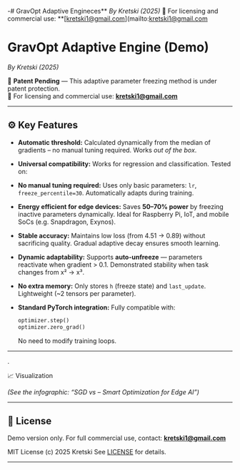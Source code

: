 -# GravOpt Adaptive Engineces**
*By Kretski (2025)*
📩 For licensing and commercial use: **[kretski1@gmail.com](mailto:kretski1@gmail.com
# GravOpt Adaptive Engine (Demo)
*By Kretski (2025)*

🔐 **Patent Pending** — This adaptive parameter freezing method is under patent protection.  
📩 For licensing and commercial use: **[kretski1@gmail.com](mailto:kretski1@gmail.com)**

---
## ⚙️ Key Features

* **Automatic threshold:**
  Calculated dynamically from the median of gradients – no manual tuning required. Works *out of the box*.

* **Universal compatibility:**
  Works for regression and classification. Tested on:

  

* **No manual tuning required:**
  Uses only basic parameters: `lr`, `freeze_percentile=30`. Automatically adapts during training.

* **Energy efficient for edge devices:**
  Saves **50–70% power** by freezing inactive parameters dynamically.
  Ideal for Raspberry Pi, IoT, and mobile SoCs (e.g. Snapdragon, Exynos).

* **Stable accuracy:**
  Maintains low loss (from 4.51 → 0.89) without sacrificing quality.
  Gradual adaptive decay ensures smooth learning.

* **Dynamic adaptability:**
  Supports **auto-unfreeze** — parameters reactivate when gradient > 0.1.
  Demonstrated stability when task changes from x² → x³.

* **No extra memory:**
  Only stores `h` (freeze state) and `last_update`. Lightweight (~2 tensors per parameter).

* **Standard PyTorch integration:**
  Fully compatible with:

  ```python
  optimizer.step()
  optimizer.zero_grad()
  ```

  No need to modify training loops.

---
.





 📈 Visualization

*(See the infographic: “SGD vs  – Smart Optimization for Edge AI”)*

---

## 🧩 License

Demo version only.
For full commercial use, contact: **[kretski1@gmail.com](mailto:kretski1@gmail.com)**

MIT License (c) 2025 Kretski
See [LICENSE](LICENSE) for details.

---
